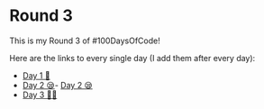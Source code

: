 # Round 3

This is my Round 3 of #100DaysOfCode!

Here are the links to every single day (I add them after every day):

- [Day 1 🚀](./Day%201/)
- [Day 2 😪](./Day%202/)- [Day 2 😪](./Day%202/)
- [Day 3 👨‍💻](./Day%203/)
